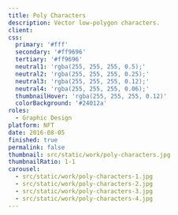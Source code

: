 ```yaml
---
title: Poly Characters
description: Vector low-polygon characters.
client: 
css:
  primary: '#fff'
  secondary: '#ff9696'
  tertiary: '#ff9696'
  neutral1: 'rgba(255, 255, 255, 0.5);'
  neutral2: 'rgba(255, 255, 255, 0.25);'
  neutral3: 'rgba(255, 255, 255, 0.12);'
  neutral4: 'rgba(255, 255, 255, 0.06);'
  thumbnailHover: 'rgba(255, 255, 255, 0.12)'
  colorBackground: '#24012a'
roles:
  - Graphic Design
platform: NFT
date: 2016-08-05
finished: true
permalink: false
thumbnail: src/static/work/poly-characters.jpg
thumbnailRatio: 1-1
carousel:
  - src/static/work/poly-characters-1.jpg
  - src/static/work/poly-characters-2.jpg
  - src/static/work/poly-characters-3.jpg
  - src/static/work/poly-characters-4.jpg
---
```

